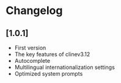 # Changelog

## [1.0.1]

-   First version
-   The key features of clinev3.12
-   Autocomplete
-   Multilingual internationalization settings
-   Optimized system prompts